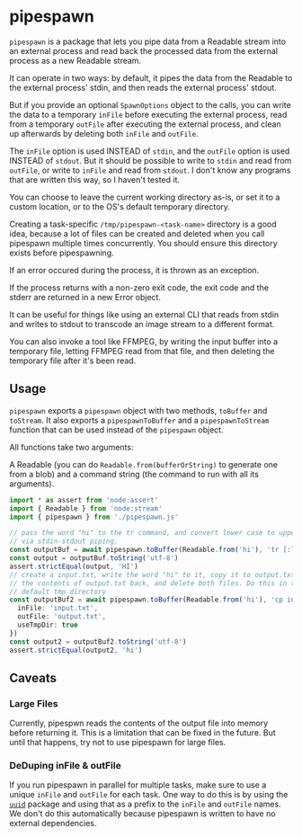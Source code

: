 # pipespawn

`pipespawn` is a package that lets you pipe data from a Readable stream into an
external process and read back the processed data from the external process as
a new Readable stream.

It can operate in two ways: by default, it pipes the data from the Readable to
the external process' stdin, and then reads the external process' stdout.

But if you provide an optional `SpawnOptions` object to the calls, you can
write the data to a temporary `inFile` before executing the external process,
read from a temporary `outFile` after executing the external process, and clean
up afterwards by deleting both `inFile` and `outFile`.

The `inFile` option is used INSTEAD of `stdin`, and the `outFile` option is
used INSTEAD of `stdout`. But it should be possible to write to `stdin` and
read from `outFile`, or write to `inFile` and read from `stdout`. I don't
know any programs that are written this way, so I haven't tested it.

You can choose to leave the current working directory as-is, or set it to a
custom location, or to the OS's default temporary directory.

Creating a task-specific `/tmp/pipespawn-<task-name>` directory is a good idea,
because a lot of files can be created and deleted when you call pipespawn
multiple times concurrently. You should ensure this directory exists before
pipespawning.

If an error occured during the process, it is thrown as an exception.

If the process returns with a non-zero exit code, the exit code and the stderr
are returned in a new Error object.

It can be useful for things like using an external CLI that reads from stdin
and writes to stdout to transcode an image stream to a different format.

You can also invoke a tool like FFMPEG, by writing the input buffer into a
temporary file, letting FFMPEG read from that file, and then deleting the
temporary file after it's been read.

## Usage

`pipespawn` exports a `pipespawn` object with two methods, `toBuffer` and
`toStream`. It also exports a `pipespawnToBuffer` and a `pipespawnToStream`
function that can be used instead of the `pipespawn` object.

All functions take two arguments:

A Readable (you can do `Readable.from(bufferOrString)` to generate one from a
blob) and a command string (the command to run with all its arguments).

```typescript
import * as assert from 'node:assert'
import { Readable } from 'node:stream'
import { pipespawn } from './pipespawn.js'

// pass the word "hi" to the tr command, and convert lower case to upper case
// via stdin-stdout piping.
const outputBuf = await pipespawn.toBuffer(Readable.from('hi'), 'tr [:lower:] [:upper:]')
const output = outputBuf.toString('utf-8')
assert.strictEqual(output, 'HI')
// create a input.txt, write the word "hi" to it, copy it to output.txt, read
// the contents of output.txt back, and delete both files. Do this in the OS's
// default tmp directory
const outputBuf2 = await pipespawn.toBuffer(Readable.from('hi'), 'cp input.txt output.txt', {
  inFile: 'input.txt',
  outFile: 'output.txt',
  useTmpDir: true
})
const output2 = outputBuf2.toString('utf-8')
assert.strictEqual(output2, 'hi')

```

## Caveats

### Large Files

Currently, pipespwn reads the contents of the output file into memory before
returning it. This is a limitation that can be fixed in the future. But until
that happens, try not to use pipespawn for large files.

### DeDuping inFile & outFile

If you run pipespawn in parallel for multiple tasks, make sure to use a unique
`inFile` and `outFile` for each task. One way to do this is by using the
[`uuid`](https://www.npmjs.com/package/uuid) package and using that as a prefix
to the `inFile` and `outFile` names. We don't do this automatically because
pipespawn is written to have no external dependencies.
